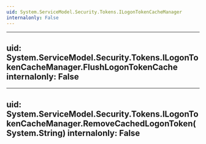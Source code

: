 ```yaml
---
uid: System.ServiceModel.Security.Tokens.ILogonTokenCacheManager
internalonly: False
---
```


---
uid: System.ServiceModel.Security.Tokens.ILogonTokenCacheManager.FlushLogonTokenCache
internalonly: False
---

---
uid: System.ServiceModel.Security.Tokens.ILogonTokenCacheManager.RemoveCachedLogonToken(System.String)
internalonly: False
---
